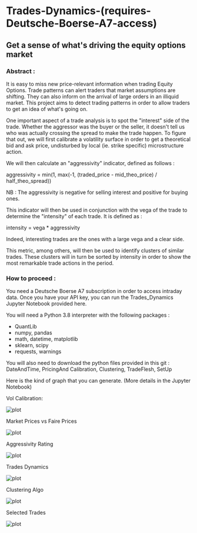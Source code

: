 # Trades-Dynamics-(requires-Deutsche-Boerse-A7-access)
## Get a sense of what's driving the equity options market ##

### Abstract : ###
It is easy to miss new price-relevant information when trading Equity Options.
Trade patterns can alert traders that market assumptions are shifting.
They can also inform on the arrival of large orders in an illiquid market.
This project aims to detect trading patterns in order to allow traders to get an idea of what's going on.

One important aspect of a trade analysis is to spot the "interest" side of the trade. Whether the aggressor was the buyer or the seller, it doesn't tell us who was actually crossing the spread to make the trade happen. 
To figure that out, we will first calibrate a volatility surface in order to get a theoretical bid and ask price, undisturbed by local (ie. strike specific) microstructure action. 

We will then calculate an "aggressivity" indicator, defined as follows :

aggressivity = min(1, max(-1, (traded_price - mid_theo_price) / half_theo_spread))

NB : The aggressivity is negative for selling interest and positive for buying ones.

This indicator will then be used in conjunction with the vega of the trade to determine the "intensity" of each trade.
It is defined as :

intensity = vega * aggressivity

Indeed, interesting trades are the ones with a large vega and a clear side.

This metric, among others, will then be used to identify clusters of similar trades. These clusters will in turn be sorted by intensity in order to show the most remarkable trade actions in the period.




### How to proceed : ###

You need a Deutsche Boerse A7 subscription in order to access intraday data.
Once you have your API key, you can run the Trades_Dynamics Jupyter Notebook provided here.

You will need a Python 3.8 interpreter with the following packages :
- QuantLib
- numpy, pandas
- math, datetime, matplotlib
- sklearn, scipy
- requests, warnings

You will also need to download the python files provided in this git :
DateAndTime, PricingAnd Calibration, Clustering, TradeFlesh, SetUp


Here is the kind of graph that you can generate. (More details in the Jupyter Notebook)


Vol Calibration:

![plot](./images/Vol_Calibration.png)


Market Prices vs Faire Prices

![plot](./images/Fair_Prices.png)


Aggressivity Rating

![plot](./images/Aggressivity_Rating.png)


Trades Dynamics

![plot](./images/Trades_Dynamics.png)


Clustering Algo

![plot](./images/Clustering_Algo.png)


Selected Trades

![plot](./images/Selected_Trades.png)
